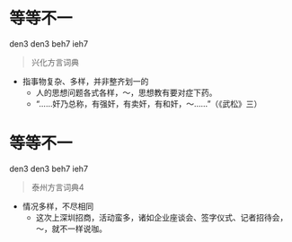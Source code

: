 # 等等不一
den3 den3 beh7 ieh7
> 兴化方言词典
- 指事物复杂、多样，并非整齐划一的
  - 人的思想问题各式各样，～，思想教有要对症下药。
  - “……奸乃总称，有强奸，有卖奸，有和奸，～……”（《武松》三）

# 等等不一
den3 den3 beh7 ieh7
> 泰州方言词典4
- 情况多样，不尽相同
  - 这次上深圳招商，活动蛮多，诸如企业座谈会、签字仪式、记者招待会，～，就不一样说咖。
